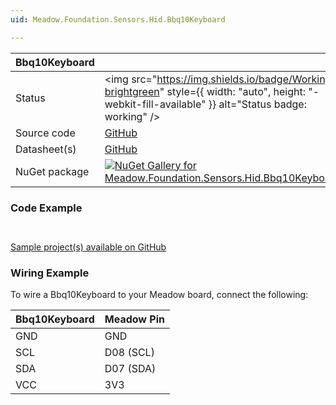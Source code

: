 ```yaml
---
uid: Meadow.Foundation.Sensors.Hid.Bbq10Keyboard

---
```


| Bbq10Keyboard | |
|--------|--------|
| Status | <img src="https://img.shields.io/badge/Working-brightgreen" style={{ width: "auto", height: "-webkit-fill-available" }} alt="Status badge: working" /> |
| Source code | [GitHub](https://github.com/WildernessLabs/Meadow.Foundation/tree/main/Source/Meadow.Foundation.Peripherals/Sensors.Hid.BBQ10Keyboard) |
| Datasheet(s) | [GitHub](https://github.com/WildernessLabs/Meadow.Foundation/tree/main/Source/Meadow.Foundation.Peripherals/Sensors.Hid.BBQ10Keyboard/Datasheet) |
| NuGet package | <a href="https://www.nuget.org/packages/Meadow.Foundation.Sensors.Hid.Bbq10Keyboard/" target="_blank"><img src="https://img.shields.io/nuget/v/Meadow.Foundation.Sensors.Hid.Bbq10Keyboard.svg?label=Meadow.Foundation.Sensors.Hid.Bbq10Keyboard" alt="NuGet Gallery for Meadow.Foundation.Sensors.Hid.Bbq10Keyboard" /></a> |

### Code Example

```csharp



```

[Sample project(s) available on GitHub](https://github.com/WildernessLabs/Meadow.Foundation/tree/main/Source/Meadow.Foundation.Peripherals/Sensors.Hid.BBQ10Keyboard/Samples/Bbq10Keyboard_Sample)

### Wiring Example

To wire a Bbq10Keyboard to your Meadow board, connect the following:

| Bbq10Keyboard  | Meadow Pin  |
|---------|-------------|
| GND     | GND         |
| SCL     | D08 (SCL)   |
| SDA     | D07 (SDA)   |
| VCC     | 3V3         |

